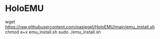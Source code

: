 # HoloEMU
wget https://raw.githubusercontent.com/pasiegel/HoloEMU/main/emu_install.sh
chmod a+x emu_install.sh
sudo ./emu_install.sh
